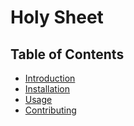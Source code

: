 # Holy Sheet

## Table of Contents
- [Introduction](#introduction)
- [Installation](#installation)
- [Usage](#usage)
- [Contributing](#contributing)


